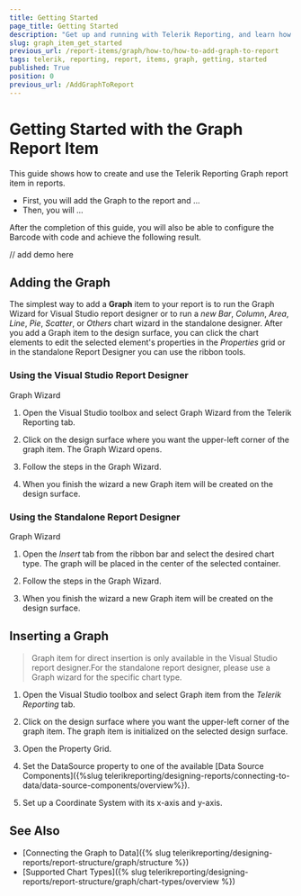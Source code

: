 ```yaml
---
title: Getting Started
page_title: Getting Started
description: "Get up and running with Telerik Reporting, and learn how to create and use the Graph report item in reports."
slug: graph_item_get_started
previous_url: /report-items/graph/how-to/how-to-add-graph-to-report
tags: telerik, reporting, report, items, graph, getting, started
published: True
position: 0
previous_url: /AddGraphToReport
---
```


# Getting Started with the Graph Report Item

This guide shows how to create and use the Telerik Reporting Graph report item in reports. 

* First, you will add the Graph to the report and ... 
* Then, you will ...  

After the completion of this guide, you will also be able to configure the Barcode with code and achieve the following result.

// add demo here 

## Adding the Graph

The simplest way to add a __Graph__ item to your report is to run the Graph Wizard for Visual Studio report designer or to run a *new Bar*, *Column*, *Area*, *Line*, *Pie*, *Scatter*, or *Others* chart wizard in the standalone designer. After you add a Graph item to the design surface, you can click the chart elements to edit the selected element's properties in the *Properties* grid or in the standalone Report Designer you can use the ribbon tools. 

### Using the Visual Studio Report Designer

Graph Wizard

1. Open the Visual Studio toolbox and select Graph Wizard from the Telerik Reporting tab.

1. Click on the design surface where you want the upper-left corner of the graph item. The Graph Wizard opens. 

1. Follow the steps in the Graph Wizard.

1. When you finish the wizard a new Graph item will be created on the design surface. 

### Using the Standalone Report Designer 

Graph Wizard

1. Open the *Insert* tab from the ribbon bar and select the desired chart type. The graph will be placed in the center of the selected container.

1. Follow the steps in the Graph Wizard.

1. When you finish the wizard a new Graph item will be created on the design surface. 

## Inserting a Graph

> Graph item for direct insertion is only available in the Visual Studio report designer.For the standalone report designer, please use a Graph wizard for the specific chart type.

1. Open the Visual Studio toolbox and select Graph item from the *Telerik Reporting* tab.

1. Click on the design surface where you want the upper-left corner of the graph item. The graph item is initialized on the selected design surface.

1. Open the Property Grid.

1. Set the DataSource property to one of the available [Data Source Components]({%slug telerikreporting/designing-reports/connecting-to-data/data-source-components/overview%}).

1. Set up a Coordinate System with its x-axis and y-axis.


## See Also 

* [Connecting the Graph to Data]({% slug telerikreporting/designing-reports/report-structure/graph/structure %})
* [Supported Chart Types]({% slug telerikreporting/designing-reports/report-structure/graph/chart-types/overview %})